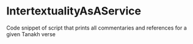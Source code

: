 # IntertextualityAsAService
Code snippet of script that prints all commentaries and references for a given Tanakh verse
